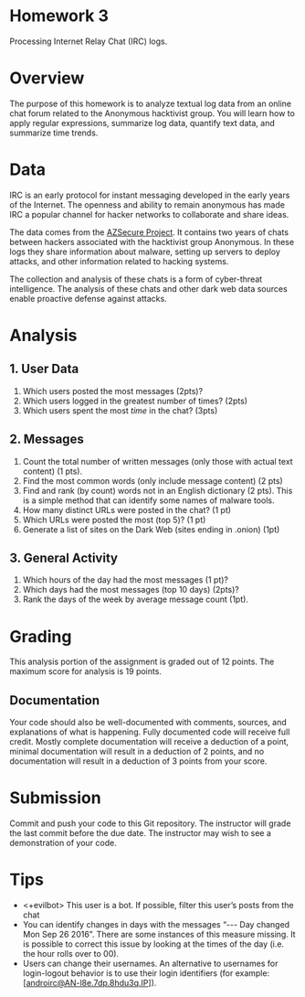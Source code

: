 # Homework 3

Processing Internet Relay Chat (IRC) logs.

# Overview
The purpose of this homework is to analyze textual log data from
an online chat forum related to the Anonymous hacktivist group.
You will learn how to apply regular expressions, summarize log data,
 quantify text data, and summarize time trends.


# Data
IRC is an early protocol for instant messaging developed in the
early years of the Internet. The openness and ability to remain
anonymous has made IRC a popular channel for hacker networks to
collaborate and share ideas.

The data comes from the
[AZSecure Project](https://www.azsecure-data.org/internet-relay-chat.html).
It contains two years of chats between hackers associated with the
hacktivist group Anonymous. In these logs they share information
about malware, setting up servers to deploy attacks, and other
information related to hacking systems.

The collection and analysis of these chats is a form of
cyber-threat intelligence. The analysis of these chats and
other dark web data sources enable proactive defense against
attacks.

# Analysis
## 1. User Data

1.  Which users posted the most messages (2pts)?
2.  Which users logged in the greatest number of times? (2pts)
3.	Which users spent the most *time* in the chat? (3pts)

## 2. Messages
1.	Count the total number of written messages
    (only those with actual text content) (1 pts).
2.	Find the most common words (only include message content) (2 pts)
3.	Find and rank (by count) words not in an English dictionary (2 pts).
    This is a simple method that can identify some names of malware tools.
4.	How many distinct URLs were posted in the chat? (1 pt)
5.  Which URLs were posted the most (top 5)? (1 pt)
6.  Generate a list of sites on the Dark Web (sites ending in
    .onion) (1pt)

## 3. General Activity
1.  Which hours of the day had the most messages (1 pt)?
2.  Which days had the most messages (top 10 days) (2pts)?
2.	Rank the days of the week by average message count (1pt).

# Grading
This analysis portion of the assignment is graded out of 12 points.
The maximum score for analysis is 19 points.

## Documentation
Your code should also be well-documented with comments, sources,
and explanations of what is happening. Fully documented code will
receive full credit. Mostly complete documentation will receive
a deduction of a point, minimal documentation will result in a
deduction of 2 points, and no documentation will result in a
deduction of 3 points from your score.

# Submission

Commit and push your code to this Git repository. The
instructor will grade the last commit before the due
date. The instructor may
wish to see a demonstration of your code.

# Tips

- <+evilbot> This user is a bot. If possible, filter this user’s
  posts from the chat
- You can identify changes in days with the messages
  “--- Day changed Mon Sep 26 2016”. There are some instances of
  this measure missing. It is possible to correct this issue by
  looking at the times of the day (i.e. the hour rolls over to 00).
- Users can change their usernames. An alternative to usernames
  for login-logout behavior is to use their login identifiers
  (for example: [androirc@AN-l8e.7dp.8hdu3q.IP]).
